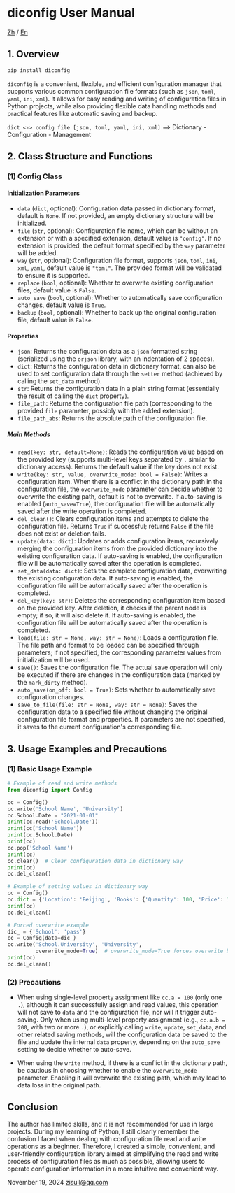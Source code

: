 # diconfig User Manual

[Zh](https://github.com/zisull/diconfig/blob/main/README.md) / [En](https://github.com/zisull/diconfig/blob/main/doc/README-en.md)

## 1. Overview

```cmd
pip install diconfig
```

`diconfig` is a convenient, flexible, and efficient configuration manager that supports various common configuration file formats (such as `json`, `toml`, `yaml`, `ini`, `xml`). It allows for easy reading and writing of configuration files in Python projects, while also providing flexible data handling methods and practical features like automatic saving and backup.

`dict <-> config file [json, toml, yaml, ini, xml]`  ==> Dictionary - Configuration - Management

## 2. Class Structure and Functions

### (1) Config Class

#### Initialization Parameters

- `data` (`dict`, optional): Configuration data passed in dictionary format, default is `None`. If not provided, an empty dictionary structure will be initialized.
- `file` (`str`, optional): Configuration file name, which can be without an extension or with a specified extension, default value is `"config"`. If no extension is provided, the default format specified by the `way` parameter will be added.
- `way` (`str`, optional): Configuration file format, supports `json`, `toml`, `ini`, `xml`, `yaml`, default value is `"toml"`. The provided format will be validated to ensure it is supported.
- `replace` (`bool`, optional): Whether to overwrite existing configuration files, default value is `False`.
- `auto_save` (`bool`, optional): Whether to automatically save configuration changes, default value is `True`.
- `backup` (`bool`, optional): Whether to back up the original configuration file, default value is `False`.

#### Properties

- `json`: Returns the configuration data as a `json` formatted string (serialized using the `orjson` library, with an indentation of 2 spaces).
- `dict`: Returns the configuration data in dictionary format, can also be used to set configuration data through the `setter` method (achieved by calling the `set_data` method).
- `str`: Returns the configuration data in a plain string format (essentially the result of calling the `dict` property).
- `file_path`: Returns the configuration file path (corresponding to the provided `file` parameter, possibly with the added extension).
- `file_path_abs`: Returns the absolute path of the configuration file.

##### Main Methods

- `read(key: str, default=None)`: Reads the configuration value based on the provided key (supports multi-level keys separated by `.` similar to dictionary access). Returns the default value if the key does not exist.
- `write(key: str, value, overwrite_mode: bool = False)`: Writes a configuration item. When there is a conflict in the dictionary path in the configuration file, the `overwrite_mode` parameter can decide whether to overwrite the existing path, default is not to overwrite. If auto-saving is enabled (`auto_save=True`), the configuration file will be automatically saved after the write operation is completed.
- `del_clean()`: Clears configuration items and attempts to delete the configuration file. Returns `True` if successful; returns `False` if the file does not exist or deletion fails.
- `update(data: dict)`: Updates or adds configuration items, recursively merging the configuration items from the provided dictionary into the existing configuration data. If auto-saving is enabled, the configuration file will be automatically saved after the operation is completed.
- `set_data(data: dict)`: Sets the complete configuration data, overwriting the existing configuration data. If auto-saving is enabled, the configuration file will be automatically saved after the operation is completed.
- `del_key(key: str)`: Deletes the corresponding configuration item based on the provided key. After deletion, it checks if the parent node is empty; if so, it will also delete it. If auto-saving is enabled, the configuration file will be automatically saved after the operation is completed.
- `load(file: str = None, way: str = None)`: Loads a configuration file. The file path and format to be loaded can be specified through parameters; if not specified, the corresponding parameter values from initialization will be used.
- `save()`: Saves the configuration file. The actual save operation will only be executed if there are changes in the configuration data (marked by the `mark_dirty` method).
- `auto_save(on_off: bool = True)`: Sets whether to automatically save configuration changes.
- `save_to_file(file: str = None, way: str = None)`: Saves the configuration data to a specified file without changing the original configuration file format and properties. If parameters are not specified, it saves to the current configuration's corresponding file.

###    

## 3. Usage Examples and Precautions

### (1) Basic Usage Example

```python
# Example of read and write methods
from diconfig import Config

cc = Config()
cc.write('School Name', 'University')
cc.School.Date = "2021-01-01"
print(cc.read('School.Date'))
print(cc['School Name'])
print(cc.School.Date)
print(cc)
cc.pop('School Name')
print(cc)
cc.clear()  # Clear configuration data in dictionary way
print(cc)
cc.del_clean()

# Example of setting values in dictionary way
cc = Config()
cc.dict = {'Location': 'Beijing', 'Books': {'Quantity': 100, 'Price': 10.5}, 'Students': {'Quantity': 1000, 'Age': 20}}
print(cc)
cc.del_clean()

# Forced overwrite example
dic_ = {'School': 'pass'}
cc = Config(data=dic_)
cc.write('School.University', 'University',
         overwrite_mode=True)  # overwrite_mode=True forces overwrite but will delete the original path
print(cc)
cc.del_clean()
```

### (2) Precautions

- When using single-level property assignment like `cc.a = 100` (only one `.`), although it can successfully assign and read values, this operation will not save to `data` and the configuration file, nor will it trigger auto-saving. Only when using multi-level property assignment (e.g., `cc.a.b = 200`, with two or more `.`), or explicitly calling `write`, `update`, `set_data`, and other related saving methods, will the configuration data be saved to the file and update the internal `data` property, depending on the `auto_save` setting to decide whether to auto-save.

- When using the `write` method, if there is a conflict in the dictionary path, be cautious in choosing whether to enable the `overwrite_mode` parameter. Enabling it will overwrite the existing path, which may lead to data loss in the original path.

## Conclusion

The author has limited skills, and it is not recommended for use in large projects. During my learning of Python, I still clearly remember the confusion I faced when dealing with configuration file read and write operations as a beginner. Therefore, I created a simple, convenient, and user-friendly configuration library aimed at simplifying the read and write process of configuration files as much as possible, allowing users to operate configuration information in a more intuitive and convenient way.

November 19, 2024   zisull@qq.com
